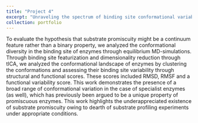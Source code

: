 ```yaml
---
title: "Project 4"
excerpt: "Unraveling the spectrum of binding site conformational variability in a set of substrate promiscuous and specialist enzymes. <br/><img src='/images/TOC.png'>"
collection: portfolio
---
```


To evaluate the hypothesis that substrate promiscuity might be a continuum feature rather than a binary property, we analyzed the conformational diversity in the binding site of enzymes through equilibrium MD-simulations. Through binding site featurization and dimensionality reduction through tICA, we analyzed the conformational landscape of enzymes by clustering the conformations and assessing their binding site variability through structural and functional scores. These scores included RMSD, RMSF and a functional variability score. This work demonstrates the presence of a broad range of conformational variation in the case of specialist enzymes (as well), which has previously been argued to be a unique property of promiscuous enzymes. This work highlights the underappreciated existence of substrate promiscuity owing to dearth of substrate profiling experiments under appropriate conditions.
